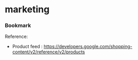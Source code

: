 # marketing


### Bookmark
Reference:
- Product feed : https://developers.google.com/shopping-content/v2/reference/v2/products
